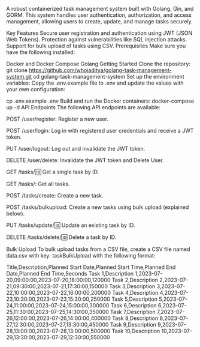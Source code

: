 A robust containerized task management system built with Golang, Gin, and GORM. This system handles user authentication, authorization, and access management, allowing users to create, update, and manage tasks securely.

Key Features
Secure user registration and authentication using JWT (JSON Web Tokens).
Protection against vulnerabilities like SQL injection attacks.
Support for bulk upload of tasks using CSV.
Prerequisites
Make sure you have the following installed:

Docker and Docker Compose
Golang
Getting Started
Clone the repository:
git clone https://github.com/whoiaditya/golang-task-management-system.git
cd golang-task-management-system
Set up the environment variables:
Copy the .env.example file to .env and update the values with your own configuration:

cp .env.example .env
Build and run the Docker containers:
docker-compose up -d
API Endpoints
The following API endpoints are available:

POST /user/register: Register a new user.

POST /user/login: Log in with registered user credentials and receive a JWT token.

PUT /user/logout: Log out and invalidate the JWT token.

DELETE /user/delete: Invalidate the JWT token and Delete User.

GET /tasks/:id: Get a single task by ID.

GET /tasks/: Get all tasks.

POST /tasks/create: Create a new task.

POST /tasks/bulkupload: Create a new tasks using bulk upload (explained below).

PUT /tasks/update/:id: Update an existing task by ID.

DELETE /tasks/delete/:id: Delete a task by ID.

Bulk Upload
To bulk upload tasks from a CSV file, create a CSV file named data.csv with key: taskBulkUpload with the following format:

Title,Description,Planned Start Date,Planned Start Time,Planned End Date,Planned End Time,Seconds
Task 1,Description 1,2023-07-20,09:00:00,2023-07-20,18:00:00,120000
Task 2,Description 2,2023-07-21,09:30:00,2023-07-21,17:30:00,150000
Task 3,Description 3,2023-07-22,10:00:00,2023-07-22,16:00:00,200000
Task 4,Description 4,2023-07-23,10:30:00,2023-07-23,15:30:00,250000
Task 5,Description 5,2023-07-24,11:00:00,2023-07-24,15:00:00,300000
Task 6,Description 6,2023-07-25,11:30:00,2023-07-25,14:30:00,350000
Task 7,Description 7,2023-07-26,12:00:00,2023-07-26,14:00:00,400000
Task 8,Description 8,2023-07-27,12:30:00,2023-07-27,13:30:00,450000
Task 9,Description 9,2023-07-28,13:00:00,2023-07-28,13:00:00,500000
Task 10,Description 10,2023-07-29,13:30:00,2023-07-29,12:30:00,550000
